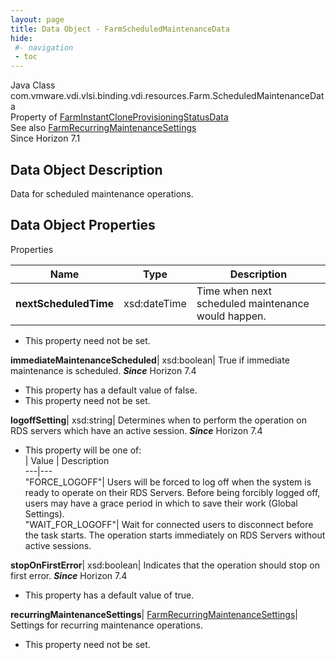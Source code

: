 ```yaml
---
layout: page
title: Data Object - FarmScheduledMaintenanceData
hide:
 #- navigation
 - toc
---
```






Java Class
    com.vmware.vdi.vlsi.binding.vdi.resources.Farm.ScheduledMaintenanceData  
Property of
     [FarmInstantCloneProvisioningStatusData](vdi.resources.Farm.InstantCloneProvisioningStatusData.md#field_detail)  
See also
     [FarmRecurringMaintenanceSettings](vdi.resources.Farm.RecurringMaintenanceSettings.md)  
Since 
    Horizon 7.1

## Data Object Description 

Data for scheduled maintenance operations. 

## Data Object Properties

Properties

Name |  Type |  Description   
---|---|---  
**nextScheduledTime**|  xsd:dateTime|  Time when next scheduled maintenance would happen.   


* This property need not be set.

  
**immediateMaintenanceScheduled**|  xsd:boolean|  True if immediate maintenance is scheduled.  **_Since_** Horizon 7.4  


  * This property has a default value of false.
* This property need not be set.

  
**logoffSetting**|  xsd:string|  Determines when to perform the operation on RDS servers which have an active session.  **_Since_** Horizon 7.4  


  * This property will be one of:  
|  Value |  Description   
---|---  
"FORCE_LOGOFF"| Users will be forced to log off when the system is ready to operate on their RDS Servers. Before being forcibly logged off, users may have a grace period in which to save their work (Global Settings).  
"WAIT_FOR_LOGOFF"| Wait for connected users to disconnect before the task starts. The operation starts immediately on RDS Servers without active sessions.  

  
**stopOnFirstError**|  xsd:boolean|  Indicates that the operation should stop on first error.  **_Since_** Horizon 7.4  


  * This property has a default value of true.

  
**recurringMaintenanceSettings**| [FarmRecurringMaintenanceSettings](vdi.resources.Farm.RecurringMaintenanceSettings.md)|  Settings for recurring maintenance operations.   


* This property need not be set.

  
  
  
   
  
  

